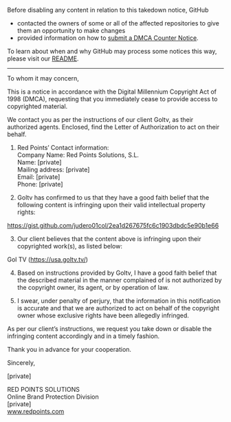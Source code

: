 Before disabling any content in relation to this takedown notice, GitHub
- contacted the owners of some or all of the affected repositories to give them an opportunity to make changes
- provided information on how to [submit a DMCA Counter Notice](https://docs.github.com/en/articles/guide-to-submitting-a-dmca-counter-notice).

To learn about when and why GitHub may process some notices this way, please visit our [README](https://github.com/github/dmca/blob/master/README.md).

---

To whom it may concern,
 
 This is a notice in accordance with the Digital Millennium Copyright Act of 1998 (DMCA), requesting that you immediately cease to provide access to copyrighted material.
 
 We contact you as per the instructions of our client Goltv, as their authorized agents. Enclosed, find the Letter of Authorization to act on their behalf.  
 
 1) Red Points’ Contact information:  
 Company Name: Red Points Solutions, S.L.  
 Name: [private]  
 Mailing address: [private]  
 Email: [private]  
 Phone: [private]
 
 2) Goltv has confirmed to us that they have a good faith belief that the following content is infringing upon their valid intellectual property rights:

https://gist.github.com/judero01col/2ea1d267675fc6c1903dbdc5e90b1e66
 
 3) Our client believes that the content above is infringing upon their copyrighted work(s), as listed below:

 Gol TV (https://usa.goltv.tv/)
 
 4) Based on instructions provided by Goltv, I have a good faith belief that the described material in the manner complained of is not authorized by the copyright owner, its agent, or by operation of law.
 
 5) I swear, under penalty of perjury, that the information in this notification is accurate and that we are authorized to act on behalf of the copyright owner whose exclusive rights have been allegedly infringed.
 
 As per our client’s instructions, we request you take down or disable the infringing content accordingly and in a timely fashion. 
 
 Thank you in advance for your cooperation.
 
 Sincerely, 
 
[private]
 
 RED POINTS SOLUTIONS  
 Online Brand Protection Division  
[private]  
 www.redpoints.com 
